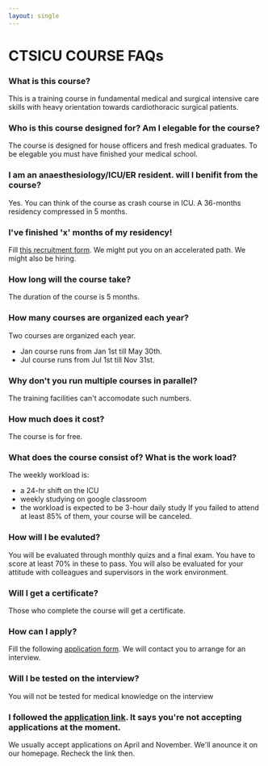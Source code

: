 ```yaml
---
layout: single
---
```



# CTSICU COURSE FAQs

### What is this course?
This is a training course in fundamental medical and surgical intensive care skills with heavy orientation towards cardiothoracic surgical patients.

### Who is this course designed for? Am I elegable for the course?
The course is designed for house officers and fresh medical graduates. To be elegable you must have finished your medical school.

### I am an anaesthesiology/ICU/ER resident. will I benifit from the course?
Yes.  You can think of the course as crash course in ICU.  A 36-months residency compressed in 5 months.

### I've finished 'x' months of my residency!
Fill [this recruitment form](https://forms.gle/kBmB94m2sNt1CQJU6).  We might put you on an accelerated path.
We might also be hiring.

### How long will the course take?
The duration of the course is 5 months.

### How many courses are organized each year?
Two courses are organized each year.
- Jan course runs from Jan 1st till May 30th.
- Jul course runs from Jul 1st till Nov 31st.

### Why don't you run multiple courses in parallel?
The training facilities can't accomodate such numbers.

### How much does it cost?
The course is for free. 

### What does the course consist of? What is the work load?
The weekly workload is:
- a 24-hr shift on the ICU
- weekly studying on google classroom
- the workload is expected to be 3-hour daily study 
If you failed to attend at least 85% of them, your course will be canceled.

### How will I be evaluted?
You will be evaluated through monthly quizs and a final exam. You have to score at least 70% in these to pass.
You will also be evaluated for your attitude with colleagues and supervisors in the work environment.

### Will I get a certificate?
Those who complete the course will get a certificate.

### How can I apply?
Fill the following [application form](https://forms.gle/RLCVpUnvb6GXag8J9). We will contact you to arrange for an interview.

### Will I be tested on the interview?
You will not be tested for medical knowledge on the interview

### I followed the [application link](https://forms.gle/RLCVpUnvb6GXag8J9). It says you're not accepting applications at the moment.
We usually accept applications on April and November.  We'll anounce it on our homepage. Recheck the link then.
